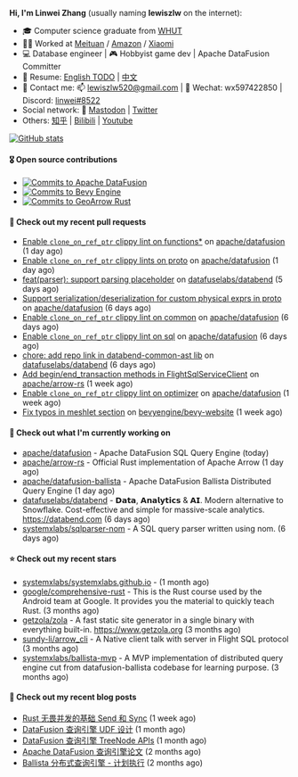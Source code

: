 **Hi, I'm Linwei Zhang** (usually naming **lewiszlw** on the internet):
- 🎓 Computer science graduate from [WHUT](https://en.wikipedia.org/wiki/Wuhan_University_of_Technology)
- 👨‍💻 Worked at [Meituan](https://about.meituan.com/home) / [Amazon](https://www.amazon.com/) / [Xiaomi](https://www.mi.com/)
- 💻 Database engineer | 🎮 Hobbyist game dev | Apache DataFusion Committer
- 📄 Resume: [English TODO](https://github.com/lewiszlw/lewiszlw/blob/main/Resume_EN.md) | [中文](https://github.com/lewiszlw/lewiszlw/blob/main/Resume_CN.md)
- 📱 Contact me: 📫 [lewiszlw520@gmail.com](mailto:lewiszlw520@gmail.com) | 💬 Wechat: wx597422850 | Discord: [linwei#8522](http://discordapp.com/users/891664307035713576)
- Social network: 🦣 [Mastodon](https://mastodon.world/@lewiszlw) | [Twitter](https://twitter.com/lewiszlw)
- Others: [知乎](https://www.zhihu.com/people/tian-qian-zhu-wu-ya) | [Bilibili](https://space.bilibili.com/43876861) | [Youtube](https://www.youtube.com/channel/UCnvri1tqAjxsp9nGQ63zUNw)

[![GitHub stats](https://github-readme-stats.vercel.app/api?username=lewiszlw&count_private=true&show_icons=true&theme=solarized-dark&include_all_commits=true)](https://github.com/anuraghazra/github-readme-stats)

#### 🎖️ Open source contributions
- [![Commits to Apache DataFusion](https://img.shields.io/github/commit-activity/t/apache/datafusion?authorFilter=lewiszlw&style=social&label=Apache%20DataFusion)](https://github.com/apache/datafusion/commits?author=lewiszlw)
- [![Commits to Bevy Engine](https://img.shields.io/github/commit-activity/t/bevyengine/bevy?authorFilter=lewiszlw&style=social&label=Bevy%20Engine)](https://github.com/bevyengine/bevy/commits?author=lewiszlw)
- [![Commits to GeoArrow Rust](https://img.shields.io/github/commit-activity/t/geoarrow/geoarrow-rs?authorFilter=lewiszlw&style=social&label=GeoArrow%20Rust)](https://github.com/geoarrow/geoarrow-rs/commits?author=lewiszlw)

#### 🔨 Check out my recent pull requests

- [Enable `clone_on_ref_ptr` clippy lint on functions*](https://github.com/apache/datafusion/pull/11468) on [apache/datafusion](https://github.com/apache/datafusion) (1 day ago)
- [Enable `clone_on_ref_ptr` clippy lints on proto](https://github.com/apache/datafusion/pull/11465) on [apache/datafusion](https://github.com/apache/datafusion) (1 day ago)
- [feat(parser): support parsing placeholder](https://github.com/datafuselabs/databend/pull/16030) on [datafuselabs/databend](https://github.com/datafuselabs/databend) (5 days ago)
- [Support serialization/deserialization for custom physical exprs in proto](https://github.com/apache/datafusion/pull/11387) on [apache/datafusion](https://github.com/apache/datafusion) (6 days ago)
- [Enable `clone_on_ref_ptr` clippy lint on common](https://github.com/apache/datafusion/pull/11384) on [apache/datafusion](https://github.com/apache/datafusion) (6 days ago)
- [Enable `clone_on_ref_ptr` clippy lint on sql](https://github.com/apache/datafusion/pull/11380) on [apache/datafusion](https://github.com/apache/datafusion) (6 days ago)
- [chore: add repo link in databend-common-ast lib](https://github.com/datafuselabs/databend/pull/16010) on [datafuselabs/databend](https://github.com/datafuselabs/databend) (6 days ago)
- [Add begin/end_transaction methods in FlightSqlServiceClient](https://github.com/apache/arrow-rs/pull/6026) on [apache/arrow-rs](https://github.com/apache/arrow-rs) (1 week ago)
- [Enable `clone_on_ref_ptr` clippy lint on optimizer](https://github.com/apache/datafusion/pull/11346) on [apache/datafusion](https://github.com/apache/datafusion) (1 week ago)
- [Fix typos in meshlet section](https://github.com/bevyengine/bevy-website/pull/1535) on [bevyengine/bevy-website](https://github.com/bevyengine/bevy-website) (1 week ago)

#### 👷 Check out what I'm currently working on

- [apache/datafusion](https://github.com/apache/datafusion) - Apache DataFusion SQL Query Engine (today)
- [apache/arrow-rs](https://github.com/apache/arrow-rs) - Official Rust implementation of Apache Arrow (1 day ago)
- [apache/datafusion-ballista](https://github.com/apache/datafusion-ballista) - Apache DataFusion Ballista Distributed Query Engine (1 day ago)
- [datafuselabs/databend](https://github.com/datafuselabs/databend) - 𝗗𝗮𝘁𝗮, 𝗔𝗻𝗮𝗹𝘆𝘁𝗶𝗰𝘀 &amp; 𝗔𝗜. Modern alternative to Snowflake. Cost-effective and simple for massive-scale analytics. https://databend.com (6 days ago)
- [systemxlabs/sqlparser-nom](https://github.com/systemxlabs/sqlparser-nom) - A SQL query parser written using nom. (6 days ago)

#### ⭐ Check out my recent stars

- [systemxlabs/systemxlabs.github.io](https://github.com/systemxlabs/systemxlabs.github.io) -  (1 month ago)
- [google/comprehensive-rust](https://github.com/google/comprehensive-rust) - This is the Rust course used by the Android team at Google. It provides you the material to quickly teach Rust. (3 months ago)
- [getzola/zola](https://github.com/getzola/zola) - A fast static site generator in a single binary with everything built-in. https://www.getzola.org (3 months ago)
- [sundy-li/arrow_cli](https://github.com/sundy-li/arrow_cli) - A Native client talk with server in Flight SQL protocol (3 months ago)
- [systemxlabs/ballista-mvp](https://github.com/systemxlabs/ballista-mvp) - A MVP implementation of distributed query engine cut from datafusion-ballista codebase for learning purpose.  (3 months ago)

#### 📜 Check out my recent blog posts

- [Rust 无畏并发的基础 Send 和 Sync](https://systemxlabs.github.io/blog/rust-send-sync/) (1 week ago)
- [DataFusion 查询引擎 UDF 设计](https://systemxlabs.github.io/blog/datafusion-udf/) (1 month ago)
- [DataFusion 查询引擎 TreeNode APIs](https://systemxlabs.github.io/blog/datafusion-tree-node-apis/) (1 month ago)
- [Apache DataFusion 查询引擎论文](https://systemxlabs.github.io/blog/datafusion-paper/) (2 months ago)
- [Ballista 分布式查询引擎 - 计划执行](https://systemxlabs.github.io/blog/ballista-mvp-part5/) (2 months ago)